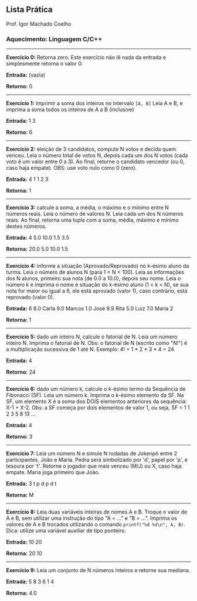 ## Lista Prática

Prof. Igor Machado Coelho

### Aquecimento: Linguagem C/C++

--------

**Exercício 0:** Retorna zero.
Este exercício não lê nada da entrada e simplesmente retorna o valor 0.

**Entrada:**
(vazia)

**Retorno:**
0

--------

**Exercício 1:** imprimir a soma dos inteiros no intervalo `[A, B]`
Leia A e B, e imprima a soma todos os inteiros de A a B (inclusive)

**Entrada:**
1
3

**Retorno:**
6

--------

**Exercício 2:** eleição de 3 candidatos, compute N votos e decida quem venceu.
Leia o número total de votos N, depois cada um dos N votos (cada voto é um valor entre 0 a 3). Ao final, retorne o candidato vencedor (ou 0, caso haja empate). OBS: use voto nulo como 0 (zero).

**Entrada:**
4
1
1
2
3

**Retorna:**
1

--------

**Exercício 3:** calcule a soma, a média, o máximo e o mínimo entre N números reais.
Leia o número de valores N. Leia cada um dos N números reais.
Ao final, retorna uma tupla com a soma, média, máximo e mínimo destes números.

**Entrada:**
4
5.0
10.0
1.5
3.5

**Retorna:**
20.0
5.0
10.0
1.5

--------

**Exercício 4:** informe a situação (Aprovado/Reprovado) no k-ésimo aluno da turma.
Leia o número de alunos N (para 1 < N < 100). Leia as informações dos N alunos, primeiro sua nota (de 0.0 a 10.0), depois seu nome. Leia o número k e imprima o nome e situação do k-ésimo aluno (1 < k < N), se sua nota for maior ou igual a 6, ele está aprovado (valor 1), caso contrário, está reprovado (valor 0).

**Entrada:**
6
8.0 Carla
9.0 Marcos
1.0 José
9.9 Rita
5.0 Luiz
7.0 Maria
2

**Retorna:**
1

--------

**Exercício 5:** dado um inteiro N, calcule o fatorial de N.
Leia um número inteiro N. Imprima o fatorial de N.
Obs: o fatorial de N (escrito como "N!") é a multiplicação sucessiva de 1 até N. Exemplo: 4! = 1 * 2 * 3 * 4 = 24

**Entrada:**
4

**Retorno:**
24

--------

**Exercício 6:** dado um número k, calcule o k-ésimo termo da Sequência de Fibonacci (SF).
Leia um número k. Imprima o k-ésimo elemento da SF.
Na SF, um elemento X é a soma dos DOIS elementos anteriores da sequência: X-1 + X-2.
Obs: a SF começa por dois elementos de valor 1, ou seja, SF = 1 1 2 3 5 8 13 ...

**Entrada:**
4

**Retorno:**
3

--------

**Exercício 7:** Leia um número N e simule N rodadas de Jokenpô entre 2 participantes, João e Maria. Pedra será simbolizado por 'd', papel por 'p', e tesoura por 't'. Retorne o jogador que mais venceu (M/J) ou X, caso haja empate. Maria joga primeiro que João.

**Entrada:**
3
t p
d p
d t

**Retorna:**
M

--------

**Exercício 8:** Leia duas variáveis inteiras de nomes A e B. Troque o valor de A e B, sem utilizar uma instrução do tipo "A = ..." e "B = ...". Imprima os valores de A e B trocados utilizando o comando `printf("%d %d\n", A, B)`. Dica: utilize uma variável auxiliar de tipo ponteiro.

**Entrada:**
10 20

**Retorna:**
20 10

--------

**Exercício 9:** Leia um conjunto de N números inteiros e retorne sua mediana.

**Entrada:**
5
8 3 6 1 4

**Retorna:**
4.0
